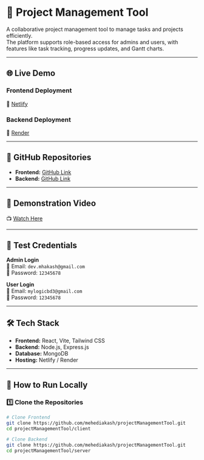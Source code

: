 # 📌 Project Management Tool

A collaborative project management tool to manage tasks and projects efficiently.  
The platform supports role-based access for admins and users, with features like task tracking, progress updates, and Gantt charts.

---

## 🌐 Live Demo

### **Frontend Deployment**
🔗 [Netlify](https://projectmanagementtools.netlify.app/)

### **Backend Deployment**
🔗 [Render](https://projectmanagementtool-make.onrender.com/)

---

## 📂 GitHub Repositories

- **Frontend:** [GitHub Link](https://github.com/mehediakash/projectManagementTool/tree/main/client)
- **Backend:** [GitHub Link](https://github.com/mehediakash/projectManagementTool/tree/main/server)

---

## 🎥 Demonstration Video
📺 [Watch Here](https://drive.google.com/file/d/1yYbwf0Exd2an716zt3g4AV0WwgRZnFBE/view?usp=sharing)

---

## 🔑 Test Credentials

**Admin Login**  
📧 Email: `dev.mhakash@gmail.com`  
🔑 Password: `12345678`  

**User Login**  
📧 Email: `mylogicbd3@gmail.com`  
🔑 Password: `12345678`  

---

## 🛠️ Tech Stack

- **Frontend:** React, Vite, Tailwind CSS  
- **Backend:** Node.js, Express.js  
- **Database:** MongoDB  
- **Hosting:** Netlify / Render  

---

## 🚀 How to Run Locally

### 1️⃣ Clone the Repositories
```bash
# Clone Frontend
git clone https://github.com/mehediakash/projectManagementTool.git
cd projectManagementTool/client

# Clone Backend
git clone https://github.com/mehediakash/projectManagementTool.git
cd projectManagementTool/server
